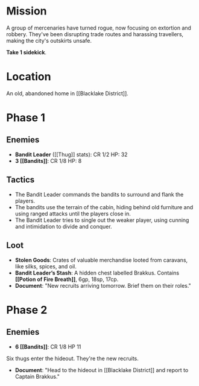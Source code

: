 # Mission

A group of mercenaries have turned rogue, now focusing on extortion and robbery. They've been disrupting trade routes and harassing travellers, making the city's outskirts unsafe.

**Take 1 sidekick**. 
# Location
An old, abandoned home in [[Blacklake District]].
# Phase 1
## Enemies
- **Bandit Leader** ([[Thug]] stats): CR 1/2 HP: 32
- **3 [[Bandits]]**: CR 1/8 HP: 8

## Tactics
- The Bandit Leader commands the bandits to surround and flank the players.
- The bandits use the terrain of the cabin, hiding behind old furniture and using ranged attacks until the players close in.
- The Bandit Leader tries to single out the weaker player, using cunning and intimidation to divide and conquer.
## Loot
- **Stolen Goods**: Crates of valuable merchandise looted from caravans, like silks, spices, and oil.
- **Bandit Leader’s Stash**: A hidden chest labelled Brakkus. Contains **[[Potion of Fire Breath]]**, 6gp, 18sp, 17cp. 
- **Document**: "New recruits arriving tomorrow. Brief them on their roles."

# Phase 2
## Enemies
- **6 [[Bandits]]**: CR 1/8 HP 11

Six thugs enter the hideout. They're the new recruits.

- **Document**: "Head to the hideout in [[Blacklake District]] and report to Captain Brakkus."